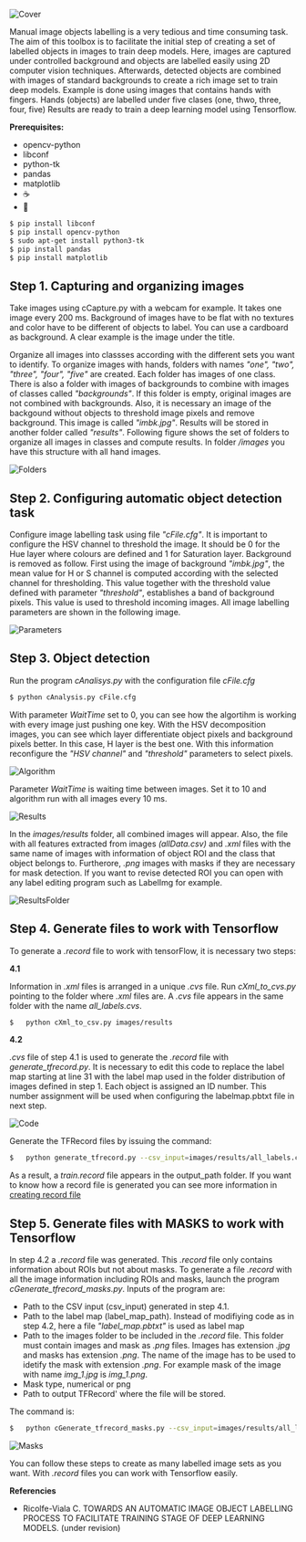 ![Cover](documentation/cover.PNG)

Manual image objects labelling is a very tedious and time consuming task. The aim of this toolbox is to facilitate the initial step of creating a set of labelled objects in images to train deep models. Here, images are captured under controlled background and objects are labelled easily using 2D computer vision techniques. Afterwards, detected objects are combined with images of standard backgrounds to create a rich image set to train deep models. 
Example is done using images that contains hands with fingers. Hands (objects) are labelled under five clases (one, thwo, three, four, five)
Results are ready to train a deep learning model using Tensorflow.

**Prerequisites:**
- opencv-python
- libconf
- python-tk
- pandas
- matplotlib
- :coffee: 
- :pizza:

```bash
$ pip install libconf
$ pip install opencv-python
$ sudo apt-get install python3-tk
$ pip install pandas
$ pip install matplotlib
```

## Step 1. Capturing and organizing images
Take images using cCapture.py with a webcam for example. It takes one image every 200 ms. Background of images have to be flat with no textures and color have to be different of objects to label. You can use a cardboard as background. A clear example is the image under the title.

Organize all images into classses according with the different sets you want to identify. To organize images with hands, folders with names *"one", "two", "three", "four", "five"* are created. Each folder has images of one class. There is also a folder with images of backgrounds to combine with images of classes called *"backgrounds"*. If this folder is empty, original images are not combined with backgrounds. Also, it is necessary an image of the backgound without objects to threshold image pixels and remove background. This image is called *"imbk.jpg"*. Results will be stored in another folder called *"results"*.  Following figure shows the set of folders to organize all images in classes and compute results. In folder */images* you have this structure with all hand images.

![Folders](documentation/folders.png)

## Step 2. Configuring automatic object detection task
Configure image labelling task using file *"cFile.cfg"*. It is important to configure the HSV channel to threshold the image. It should be 0 for the Hue layer where colours are defined and 1 for Saturation layer. Background is removed as follow. First using the image  of background *"imbk.jpg"*, the mean value for H or S channel is computed according with the selected channel for thresholding. This value together with the threshold value defined with parameter *"threshold"*, establishes a band of background pixels. This value is used to threshold incoming images. All image labelling parameters are shown in the following image.

![Parameters](documentation/parameters.png)

## Step 3. Object detection
Run the program *cAnalisys.py* with the configuration file *cFile.cfg*

```bash
$ python cAnalysis.py cFile.cfg
```

With parameter *WaitTime* set to 0, you can see how the algortihm is working with every image just pushing one key. With the HSV decomposition images, you can see which layer differentiate object pixels and background pixels better. In this case, H layer is the best one. With this information reconfigure the *"HSV channel"* and *"threshold"* parameters to select pixels.

![Algorithm](documentation/algorithm.png)

Parameter *WaitTime* is waiting time between images. Set it to 10 and algorithm run with all images every 10 ms.

![Results](documentation/results.png)

In the *images/results* folder, all combined images will appear. Also, the file with all features extracted from images *(allData.csv)* and *.xml* files with the same name of images with information of object ROI and the class that object belongs to. Furtherore, *.png* images with masks if they are necessary for mask detection. If you want to revise detected ROI you can open with any label editing program such as LabelImg for example.

![ResultsFolder](documentation/resultsFolder.png)

## Step 4. Generate files to work with Tensorflow
To generate a *.record* file to work with tensorFlow, it is necessary two steps:

**4.1**

Information in *.xml* files is arranged in a unique *.cvs* file. Run *cXml_to_cvs.py* pointing to the folder where *.xml* files are. A *.cvs* file appears in the same folder with the name *all_labels.cvs*.

```bash
$	python cXml_to_csv.py images/results
```


**4.2**

*.cvs* file of step 4.1 is used to generate the *.record* file with *generate_tfrecord.py*. It is necessary to edit this code to replace the label map starting at line 31 with the label map used in the folder distribution of images defined in step 1. Each object is assigned an ID number. This number assignment will be used when configuring the labelmap.pbtxt file in next step.

![Code](documentation/code.png)

Generate the TFRecord files by issuing the command:

```bash
$	python generate_tfrecord.py --csv_input=images/results/all_labels.csv --image_dir=images/results --output_path=images/results/train.record
```
As a result, a *train.record* file appears in the output_path folder. If you want to know how a record file is generated you can see more information in [creating record file](https://github.com/tensorflow/models/blob/master/research/object_detection/g3doc/using_your_own_dataset.md)

## Step 5. Generate files with MASKS to work with Tensorflow

In step 4.2 a *.record* file was generated. This *.record* file only contains information about ROIs but not about masks. To generate a file *.record* with all the image information including ROIs and masks, launch the program *cGenerate_tfrecord_masks.py*. Inputs of the program are:
- Path to the CSV input (csv_input) generated in step 4.1.
- Path to the label map (label_map_path). Instead of modifiying code as in step 4.2, here a file *"label_map.pbtxt"* is used as label map
-  Path to the images folder to be included in the *.record* file. This folder must contain images and mask as *.png* files. Images has extension *.jpg* and masks has extension *.png*. The name of the image has to be used to idetify the mask with extension *.png*. For example mask of the image with name *img_1.jpg* is *img_1.png*.
- Mask type, numerical or png
- Path to output TFRecord' where the file will be stored.

The command is:

```bash
$	python cGenerate_tfrecord_masks.py --csv_input=images/results/all_labels.csv --label_map_path=label_map.pbtxt --image_dir=images/results --output_path=images/results/train_mask.record
```

![Masks](documentation/masks.png)

You can follow these steps to create as many labelled image sets as you want. With *.record* files you can work with Tensorflow easily.


**Referencies**

-   Ricolfe-Viala C. TOWARDS AN AUTOMATIC IMAGE OBJECT LABELLING PROCESS TO FACILITATE TRAINING STAGE OF DEEP LEARNING MODELS. (under revision)
